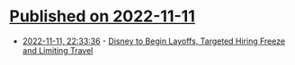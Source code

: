 # [Published on 2022-11-11](index.md)

* [2022-11-11, 22:33:36](https://news.ycombinator.com/item?id=33567775) - [Disney to Begin Layoffs, Targeted Hiring Freeze and Limiting Travel](https://variety.com/2022/film/news/disney-layoffs-hiring-freeze-bob-chapek-1235430840/)
